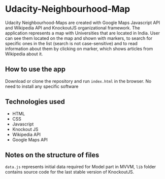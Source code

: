 # Udacity-Neighbourhood-Map
Udacity Neighbourhood-Maps are created with Google Maps Javascript API and Wikipedia API and KnockoutJS organizational framework. The application represents 
a map with Universities that are located in India. User can see them located on the map and shown with markers, to search for 
specific ones in the list (search is not case-sensitive) and to read information about them by clicking on marker, which shows articles from 
Wikipedia about it.

## How to use the app
Download or clone the repository and run `index.html` in the browser. No need to install any specific software

## Technologies used
- HTML
- CSS
- Javascript
- Knockout JS
- Wikipedia API
- Google Maps API

## Notes on the structure of files
`data.js` represents initial data required for Model part in MVVM, `lib` folder contains source code for the last stable
version of KnockoutJS.
